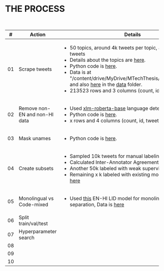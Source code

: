 </br>

# THE PROCESS

</br>

| # | Action 	| Details 	|
|:-----:|--------	|---------	|
| 01   	| Scrape tweets    	| <ul> <li>50 topics, around 4k tweets per topic, a total of 200k+ tweets</li> <li>Details about the topics are [here](https://docs.google.com/spreadsheets/d/1M8wwLU5D1V7Wiis3q7Z2mam1IM129AfawyZZG2W6Z9E/edit#gid=688753965).</li> <li>Python code is [here](https://github.com/nazianafis/MastersThesis/blob/main/preprocessing/scrapeT1.py).</li> <li>Data is at "/content/drive/MyDrive/MTechThesis/FFFallrawdata.csv" and also [here](https://github.com/nazianafis/MastersThesis/blob/main/data/FFFallrawdata.csv) in the [data](https://github.com/nazianafis/MastersThesis/tree/main/data) folder.</li> <li>213523 rows and 3 columns (count, id, tweet)</li></ul> |
| 02   	| Remove non-EN and non-HI data    	| <ul> <li>Used [xlm-roberta-base](https://huggingface.co/papluca/xlm-roberta-base-language-detection) language detection model.</li> <li>Python code is [here](https://github.com/nazianafis/MastersThesis/blob/main/preprocessing/basicLangDetection.ipynb).</li> <li>x rows and 4 columns (count, id, tweet, language).</li> </ul> 	|
| 03   	| Mask unames 	| <ul> <li>Python code is [here](https://github.com/nazianafis/MastersThesis/blob/main/preprocessing/maskUsernames.ipynb).</li> </ul>  	|
| 04   	| Create subsets 	| <ul> <li>Sampled 10k tweets for manual labeling, Data is at [here]()</li> <li>Calculated Inter-Annotator Agreement for each task.</li><li>Another 50k labeled with weak supervision, Data is at ""</li> <li>Remaining x k labeled with existing models, Data is at [here]()</li> </ul>        	|
| 05   	| Monolingual vs Code-mixed | <ul> <li>Used [this](https://huggingface.co/l3cube-pune/hing-bert-lid) EN-HI LID model for monolingual vs code-mix separation, Data is [here]()</li> </ul> 	|
| 06   	| Split train/val/test  	|         	|
| 07   	| Hyperparameter search       	|         	|
| 08   	|        	|         	|
| 09   	|        	|         	|
| 10   	|        	|         	|
